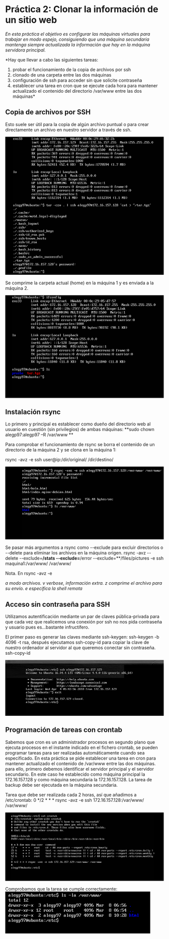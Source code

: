 # Práctica 2: Clonar la información de un sitio web


*En esta práctica el objetivo es configurar las máquinas virtuales para trabajar en modo
espejo, consiguiendo que una máquina secundaria mantenga siempre actualizada la
información que hay en la máquina servidora principal.* 

*Hay que llevar a cabo las siguientes tareas:
1. probar el funcionamiento de la copia de archivos por ssh
2. clonado de una carpeta entre las dos máquinas
3. configuración de ssh para acceder sin que solicite contraseña
4. establecer una tarea en cron que se ejecute cada hora para mantener
actualizado el contenido del directorio /var/www entre las dos máquinas*




## Copia de archivos por SSH


Esto suele ser útil para la copia de algún archivo puntual o para crear directamente un archivo en nuestro servidor a través de ssh. 




![ifconfig](images/tar.png)

Se comprime la carpeta actual (home) en la máquina 1 y es enviada a la máquina 2.


![ifconfig](images/tar_ssh.png)



## Instalación rsync


Lo primero y principal es establecer como dueño del directorio web al usuario en cuestión (sin privilegios) de ambas máquinas: **sudo chown alegp97:alegp97 –R /var/www **

Para comprobar el funcionamiento de rsync se borra el contenido de un directorio de la máquina 2 y se clona en la máquina 1:

rsync -avz -e ssh user@ip:/dir/original/ /dir/destino/


![ifconfig](images/rsync.png)

Se pasar más argumentos a rsync como --exclude para excluir directorios o --delete para eliminar los archivos en la máquina origen. rsync -avz --delete --exclude=**/stats --exclude=**/error --exclude=**/files/pictures -e ssh maquina1:/var/www/ /var/www/


Nota. En rsync -avz -e

*a modo archivos.
v verbose, información extra.
z comprime el archivo para su envío.
e especifica la shell remota*




## Acceso sin contraseña para SSH


Utilizamos autentificación mediante un par de claves pública-privada para que cada vez que realicemos una conexión por ssh no nos pida contraseña y usuario pues es...bastante infructífero.


El primer paso es generar las claves mediante ssh-keygen: ssh-keygen -b 4096 -t rsa, después ejecutamos ssh-copy-id para copiar la clave de nuestro ordenador al servidor al que queremos conectar sin contraseña. ssh-copy-id <ip-servidor>

![ifconfig](images/ssh_sinp.png)

## Programación de tareas con crontab


Sabemos que cron es un administrador procesos en segundo plano que ejecuta procesos en el instante indicado en el fichero crontab, se pueden programar tareas para ser realizadas automáticamente cuando sea especificado. 
En esta práctica se pide establecer una tarea en cron para mantener actualizado el contenido de /var/www entre las dos máquinas. para ello, primero debemos identificar el servidor principal y el servidor secundario. En este caso he establecido como máquina principal la 172.16.157.128 y como máquina secundaria la 172.16.157.128. La tarea de backup debe ser ejecutada en la máquina secundaria.


Tarea que debe ser realizada cada 2 horas, así que añadimos a /etc/crontab: 0 */2 * * * rsync -avz -e ssh 172.16.157.128:/var/www/ /var/www/


![ifconfig](images/crontab.png)


Comprobamos que la tarea se cumple correctamente:
![ifconfig](images/ls.png)





